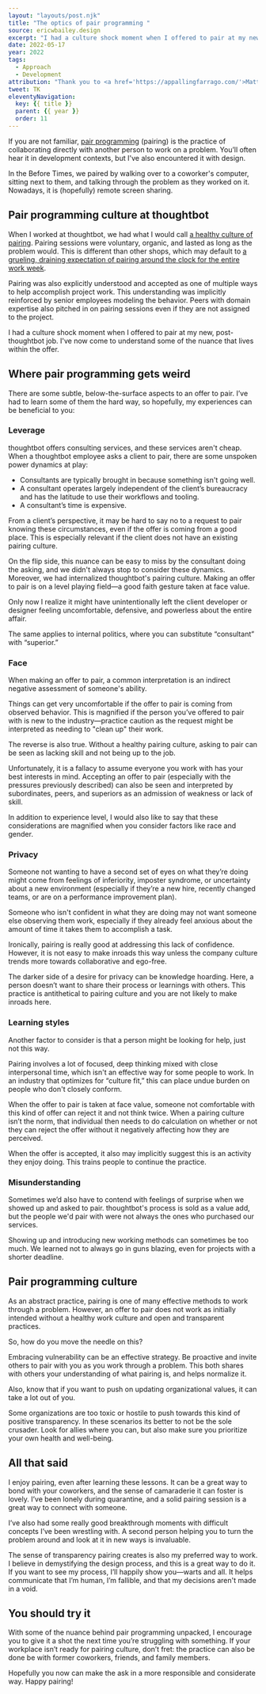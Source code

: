 ```yaml
---
layout: "layouts/post.njk"
title: "The optics of pair programming "
source: ericwbailey.design
excerpt: "I had a culture shock moment when I offered to pair at my new, post-thoughtbot job. I've now come to understand some of the nuance that lives within the offer"
date: 2022-05-17
year: 2022
tags:
  - Approach
  - Development
attribution: "Thank you to <a href='https://appallingfarrago.com/'>Matt Sumner</a> and my other former thoughtbot coworkers for the input, feedback, and pairing help."
tweet: TK
eleventyNavigation:
  key: {{ title }}
  parent: {{ year }}
  order: 11
---
```


If you are not familiar, [pair programming](https://en.wikipedia.org/wiki/Pair_programming) (pairing) is the practice of collaborating directly with another person to work on a problem. You’ll often hear it in development contexts, but I've also encountered it with design.

In the Before Times, we paired by walking over to a coworker's computer, sitting next to them, and talking through the problem as they worked on it. Nowadays, it is (hopefully) remote screen sharing.

## Pair programming culture at thoughtbot

When I worked at thoughtbot, we had what I would call [a healthy culture of pairing](https://github.com/thoughtbot/guides/blob/main/working-together/README.md). Pairing sessions were voluntary, organic, and lasted as long as the problem would. This is different than other shops, which may default to [a grueling, draining expectation of pairing around the clock for the entire work week](https://www.simplermachines.com/the-mortifying-ordeal-of-pairing-all-day/).

Pairing was also explicitly understood and accepted as one of multiple ways to help accomplish project work. This understanding was implicitly reinforced by senior employees modeling the behavior. Peers with domain expertise also pitched in on pairing sessions even if they are not assigned to the project.

I had a culture shock moment when I offered to pair at my new, post-thoughtbot job. I've now come to understand some of the nuance that lives within the offer.

## Where pair programming gets weird

There are some subtle, below-the-surface aspects to an offer to pair. I’ve had to learn some of them the hard way, so hopefully, my experiences can be beneficial to you:

### Leverage

thoughtbot offers consulting services, and these services aren't cheap. When a thoughtbot employee asks a client to pair, there are some unspoken power dynamics at play:

- Consultants are typically brought in because something isn't going well.
- A consultant operates largely independent of the client’s bureaucracy and has the latitude to use their workflows and tooling.
- A consultant’s time is expensive.

From a client’s perspective, it may be hard to say no to a request to pair knowing these circumstances, even if the offer is coming from a good place. This is especially relevant if the client does not have an existing pairing culture.

On the flip side, this nuance can be easy to miss by the consultant doing the asking, and we didn't always stop to consider these dynamics. Moreover, we had internalized thoughtbot's pairing culture. Making an offer to pair is on a level playing field—a good faith gesture taken at face value.

Only now I realize it might have unintentionally left the client developer or designer feeling uncomfortable, defensive, and powerless about the entire affair.

The same applies to internal politics, where you can substitute “consultant” with “superior.”

### Face

When making an offer to pair, a common interpretation is an indirect negative assessment of someone's ability.

Things can get very uncomfortable if the offer to pair is coming from observed behavior. This is magnified if the person you’ve offered to pair with is new to the industry—practice caution as the request might be interpreted as needing to "clean up" their work.

The reverse is also true. Without a healthy pairing culture, asking to pair can be seen as lacking skill and not being up to the job.

Unfortunately, it is a fallacy to assume everyone you work with has your best interests in mind. Accepting an offer to pair (especially with the pressures previously described) can also be seen and interpreted by subordinates, peers, and superiors as an admission of weakness or lack of skill.

In addition to experience level, I would also like to say that these considerations are magnified when you consider factors like race and gender.

### Privacy

Someone not wanting to have a second set of eyes on what they’re doing might come from feelings of inferiority, imposter syndrome, or uncertainty about a new environment (especially if they’re a new hire, recently changed teams, or are on a performance improvement plan).

Someone who isn't confident in what they are doing may not want someone else observing them work, especially if they already feel anxious about the amount of time it takes them to accomplish a task.

Ironically, pairing is really good at addressing this lack of confidence. However, it is not easy to make inroads this way unless the company culture trends more towards collaborative and ego-free.

The darker side of a desire for privacy can be knowledge hoarding. Here, a person doesn’t want to share their process or learnings with others. This practice is antithetical to pairing culture and you are not likely to make inroads here.

### Learning styles

Another factor to consider is that a person might be looking for help, just not this way.

Pairing involves a lot of focused, deep thinking mixed with close interpersonal time, which isn't an effective way for some people to work. In an industry that optimizes for “culture fit,” this can place undue burden on people who don't closely conform.

When the offer to pair is taken at face value, someone not comfortable with this kind of offer can reject it and not think twice. When a pairing culture isn’t the norm, that individual then needs to do calculation on whether or not they can reject the offer without it negatively affecting how they are perceived.

When the offer is accepted, it also may implicitly suggest this is an activity they enjoy doing. This trains people to continue the practice.

### Misunderstanding

Sometimes we’d also have to contend with feelings of surprise when we showed up and asked to pair. thoughtbot's process is sold as a value add, but the people we'd pair with were not always the ones who purchased our services.

Showing up and introducing new working methods can sometimes be too much. We learned not to always go in guns blazing, even for projects with a shorter deadline.

## Pair programming culture

As an abstract practice, pairing is one of many effective methods to work through a problem. However, an offer to pair does not work as initially intended without a healthy work culture and open and transparent practices.

So, how do you move the needle on this?

Embracing vulnerability can be an effective strategy. Be proactive and invite others to pair with you as you work through a problem. This both shares with others your understanding of what pairing is, and helps normalize it.

Also, know that if you want to push on updating organizational values, it can take a lot out of you.

Some organizations are too toxic or hostile to push towards this kind of positive transparency. In these scenarios its better to not be the sole crusader. Look for allies where you can, but also make sure you prioritize your own health and well-being.

## All that said

I enjoy pairing, even after learning these lessons. It can be a great way to bond with your coworkers, and the sense of camaraderie it can foster is lovely. I’ve been lonely during quarantine, and a solid pairing session is a great way to connect with someone.

I’ve also had some really good breakthrough moments with difficult concepts I’ve been wrestling with. A second person helping you to turn the problem around and look at it in new ways is invaluable.

The sense of transparency pairing creates is also my preferred way to work. I believe in demystifying the design process, and this is a great way to do it. If you want to see my process, I’ll happily show you—warts and all. It helps communicate that I’m human, I’m fallible, and that my decisions aren't made in a void.

## You should try it

With some of the nuance behind pair programming unpacked, I encourage you to give it a shot the next time you’re struggling with something. If your workplace isn’t ready for pairing culture, don’t fret: the practice can also be done be with former coworkers, friends, and family members.

Hopefully you now can make the ask in a more responsible and considerate way. Happy pairing!
